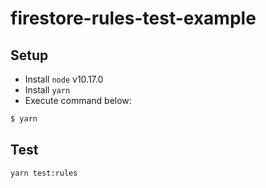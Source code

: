 # firestore-rules-test-example

## Setup

- Install `node` v10.17.0
- Install `yarn`
- Execute command below:

```bash
$ yarn
```

## Test

```bash
yarn test:rules
```